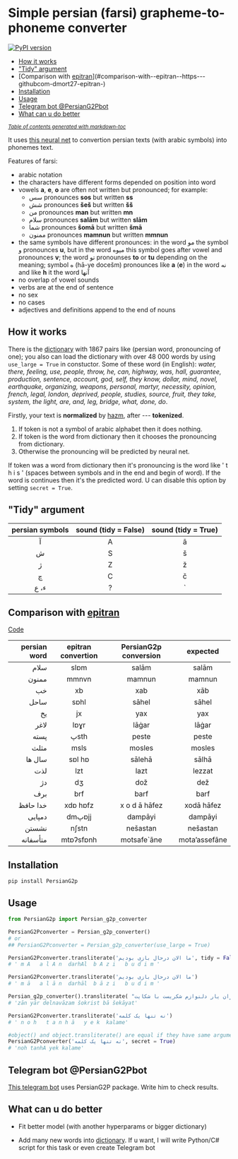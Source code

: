 # Simple persian (farsi) grapheme-to-phoneme converter

[![PyPI
version](https://badge.fury.io/py/PersianG2p.svg)](https://pypi.org/project/PersianG2p/)

- [How it works](#how-it-works)
- ["Tidy" argument](#-tidy--argument)
- [Comparison with [epitran](https://github.com/dmort27/epitran)](#comparison-with--epitran--https---githubcom-dmort27-epitran-)
- [Installation](#installation)
- [Usage](#usage)
- [Telegram bot @PersianG2Pbot](#telegram-bot--persiang2pbot)
- [What can u do better](#what-can-u-do-better)

<small><i><a href='http://ecotrust-canada.github.io/markdown-toc/'>Table of contents generated with markdown-toc</a></i></small>


It uses [this neural net](https://github.com/AzamRabiee/Persian_G2P) to convertion persian texts (with arabic symbols) into phonemes text.

Features of farsi:

* arabic notation
* the characters have different forms depended on position into word
* vowels **a**, **e**, **o** are often not written but pronounced; for example:
    * سس pronounces **sos** but written **ss**
    * شش pronounces **šeš** but written **šš**
    * من pronounces **man** but written **mn**
    * سلام pronounces **salām** but written **slām**
    * شما pronounces **šomā** but written **šmā**
    * ممنون pronounces **mamnun** but written **mmnun**
* the same symbols have different pronounces: in the word مو the symbol و pronounces **u**, but in the word میوه this symbol goes after vowel and pronounces **v**; the word تو pronounses **to** or **tu** depending on the meaning; symbol ه (hā-ye docešm) pronounces like **a** (**e**) in the word نه and like **h** it the word آنها 
* no overlap of vowel sounds
* verbs are at the end of sentence
* no sex
* no cases
* adjectives and definitions append to the end of nouns

## How it works

There is the [dictionary](https://github.com/PasaOpasen/PersianG2P/blob/master/PersianG2p/data/tihudict.dict) with 1867 pairs like (persian word, pronouncing of one); you also can load the dictionary with over 48 000 words by using ```use_large = True``` in constuctor. Some of these word (in English): *water, there, feeling, use, people, throw, he, can, highway, was, hall, guarantee, production, sentence, account, god, self, they know, dollar, mind, novel, earthquake, organizing, weapons, personal, martyr, necessity, opinion, french, legal, london, deprived, people, studies, source, fruit, they take, system, the light, are, and, leg, bridge, what, done, do*.

Firstly, your text is **normalized** by [hazm](https://github.com/sobhe/hazm), after --- **tokenized**. 
1. If token is not a symbol of arabic alphabet then it does nothing. 
2. If token is the word from dictionary then it chooses the pronouncing from dictionary.
3. Otherwise the pronouncing will be predicted by neural net.

If token was a word from dictionary then it's pronouncing is the word like ' t h i s ' (spaces between symbols and in the end and begin of word). If the word is continues then it's the predicted word. U can disable this option by setting ```secret = True```.

## "Tidy" argument

| persian symbols | sound (tidy = False) |sound (tidy = True)|
| :-------------: |:-------------:| :-----:|
|آ|A|ā|
|ش|S|š|
|ژ|Z|ž|
|چ|C|č|
|ء، ع|?|`|

## Comparison with [epitran](https://github.com/dmort27/epitran)

[Code](https://github.com/PasaOpasen/PersianG2P/blob/master/PersianG2p/compares.py)

| persian word        | epitran convertion           | PersianG2p conversion  | expected  |
| -------------: |:-------------:| :-----:| :-----:|
|سلام |slɒm |salām| salām|
|ممنون |mmnvn |mamnun| mamnun|
|خب |xb |xab| xāb|
|ساحل |sɒhl |sāhel| sāhel|
|یخ |jx |yax| yax|
|لاغر |lɒɣr |lāġar| lāġar|
|پسته |پsth |peste| peste|
|مثلث |msls |mosles| mosles|
|سال ها |sɒl hɒ |sālehā| sālhā|
|لذت |lzt |lazt| lezzat|
|دژ |dʒ |dož| dež|
|برف |brf |barf| barf|
|خدا حافظ |xdɒ hɒfz | x o d ā  hāfez| xodā hāfez|
|دمپایی |dmپɒjj |dampāyi| dampāyi|
|نشستن |nʃstn |nešastan| nešastan|
|متأسفانه |mtɒʔsfɒnh |motsafe`āne| mota’assefāne|

## Installation
```
pip install PersianG2p
```

## Usage 

```python
from PersianG2p import Persian_g2p_converter

PersianG2Pconverter = Persian_g2p_converter()
# or 
## PersianG2Pconverter = Persian_g2p_converter(use_large = True)

PersianG2Pconverter.transliterate('ما الان درحال بازی بودیم', tidy = False)
# ' m A   a l A n  darhAl  b A z i   b u d i m '

PersianG2Pconverter.transliterate('ما الان درحال بازی بودیم')
# ' m ā   a l ā n  darhāl  b ā z i   b u d i m '

Persian_g2p_converter().transliterate( "زان یار دلنوازم شکریست با شکایت", secret = True)
# 'zān yār delnavāzam šokrist bā šekāyat'

PersianG2Pconverter.transliterate('نه تنها یک کلمه')
# ' n o h   t a n h ā   y e k  kalame'

#object() and object.transliterate() are equal if they have same arguments
PersianG2Pconverter('نه تنها یک کلمه', secret = True)
# 'noh tanhA yek kalame'

```
## Telegram bot @PersianG2Pbot

[This telegram bot](https://github.com/PasaOpasen/PersianG2Pbot) uses PersianG2P package. Write him to check results.

## What can u do better

* Fit better model (with another hyperparams or bigger dictionary)

* Add many new words into [dictionary](https://github.com/PasaOpasen/PersianG2P/blob/master/PersianG2p/data/tihudict.dict). If u want, I will write Python/C# script for this task or even create Telegram bot
